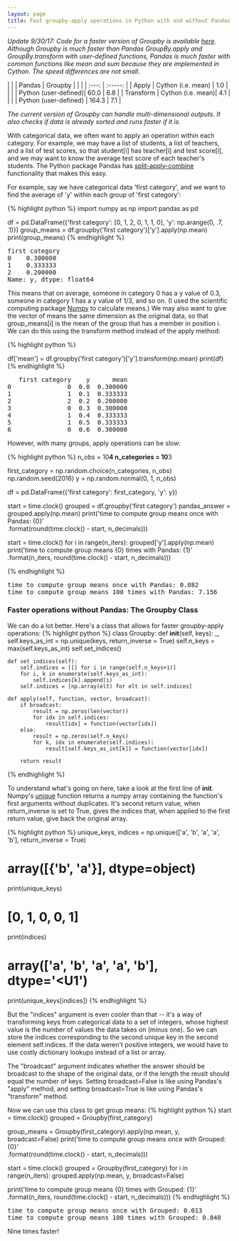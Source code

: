 ```yaml
---
layout: page
title: Fast groupby-apply operations in Python with and without Pandas
---
```


*Update 9/30/17: Code for a faster version of Groupby is available [here](https://github.com/esantorella/hdfe/blob/master/groupby.py).
Although Groupby is much faster than Pandas GroupBy.apply and GroupBy.transform with user-defined functions, 
Pandas is much faster with common functions like mean and sum because they are implemented in Cython. The speed differences are not small.*

|       |        | Pandas | Groupby |
|       |        | :---:  | :-----: |
| Apply | Cython (i.e. mean) | 1.0    |       |
|       | Python (user-defined)| 60.0   | 6.8     |
| Transform | Cython (i.e. mean)| 4.1 |     |
|           | Python (user-defined) | 164.3 | 7.1  |

*The current version of Groupby can handle multi-dimensional outputs. It also checks if data is already sorted and
runs faster if it is.*


With categorical data, we often want to apply an operation within each category. For example, we may have a list of students, a list of teachers, and a list of test scores, so that student\[i\] has teacher\[i\] and test score\[i\], and we may want to know the average test score of each teacher's students. The Python package Pandas has [split-apply-combine](http://pandas.pydata.org/pandas-docs/stable/groupby.html) functionality that makes this easy.

For example, say we have categorical data 'first category', and we want to find the average of 'y' within each group of 'first category':

{% highlight python %}
import numpy as np
import pandas as pd

df = pd.DataFrame({'first category': [0, 1, 2, 0, 1, 1, 0], 
                   'y': np.arange(0, .7, .1)})
group_means = df.groupby('first category')['y'].apply(np.mean)
print(group_means)
{% endhighlight %}

<pre>
first category
0    0.300000
1    0.333333
2    0.200000
Name: y, dtype: float64
</pre>

This means that on average, someone in category 0 has a y value of 0.3, someone in category 1 has a y value of 1/3, and so on. (I used the scientific computing package [Numpy](http://www.numpy.org/) to calculate means.) We may also want to give the vector of means the same dimension as the original data, so that group_means\[i\] is the mean of the group that has a member in position i.
We can do this using the transform method instead of the apply method:

{% highlight python %}
                    
df['mean'] = df.groupby('first category')['y'].transform(np.mean)
print(df)
{% endhighlight %}

<pre>
   first category    y      mean
0               0  0.0  0.300000
1               1  0.1  0.333333
2               2  0.2  0.200000
3               0  0.3  0.300000
4               1  0.4  0.333333
5               1  0.5  0.333333
6               0  0.6  0.300000
</pre>

However, with many groups, apply operations can be slow:

{% highlight python %}
n_obs = 10**4
n_categories = 10**3

first_category = np.random.choice(n_categories, n_obs)
np.random.seed(2016)
y = np.random.normal(0, 1, n_obs)

df = pd.DataFrame({'first category': first_category,
                   'y': y})
                     
start = time.clock()
grouped = df.groupby('first category')
pandas_answer = grouped.apply(np.mean)
print('time to compute group means once with Pandas: {0}'\
      .format(round(time.clock() - start, n_decimals)))

start = time.clock()
for i in range(n_iters):
    grouped['y'].apply(np.mean)
print('time to compute group means {0} times with Pandas: {1}'\
      .format(n_iters, round(time.clock() - start, n_decimals)))

{% endhighlight %}

<pre>
time to compute group means once with Pandas: 0.082
time to compute group means 100 times with Pandas: 7.156
</pre>

### Faster operations without Pandas: The Groupby Class

We can do a lot better. Here's a class that allows for faster groupby-apply operations:
{% highlight python %}
class Groupby:
    def __init__(self, keys):
        _, self.keys_as_int = np.unique(keys, return_inverse = True)
        self.n_keys = max(self.keys_as_int)
        self.set_indices()
        
    def set_indices(self):
        self.indices = [[] for i in range(self.n_keys+1)]
        for i, k in enumerate(self.keys_as_int):
            self.indices[k].append(i)
        self.indices = [np.array(elt) for elt in self.indices]
        
    def apply(self, function, vector, broadcast):
        if broadcast:
            result = np.zeros(len(vector))
            for idx in self.indices:
                result[idx] = function(vector[idx])
        else:
            result = np.zeros(self.n_keys)
            for k, idx in enumerate(self.indices):
                result[self.keys_as_int[k]] = function(vector[idx])

        return result
{% endhighlight %}

To understand what's going on here, take a look at the first line of __init__. Numpy's [unique](http://docs.scipy.org/doc/numpy/reference/generated/numpy.unique.html) function returns a numpy array containing the function's first arguments without duplicates. It's second return value, when return_inverse is set to True, gives the indices that, when applied to the first return value, give back the original array.

{% highlight python %}
unique_keys, indices = np.unique(['a', 'b', 'a', 'a', 'b'], return_inverse = True)
# array([{'b', 'a'}], dtype=object)
print(unique_keys) 
# [0, 1, 0, 0, 1]
print(indices) 
# array(['a', 'b', 'a', 'a', 'b'], dtype='<U1')
print(unique_keys[indices]) 
{% endhighlight %}

But the "indices" argument is even cooler than that -- it's a way of transforming keys from categorical data to a set of integers, whose highest value is the number of values the data takes on (minus one). So we can store the indices corresponding to the second unique key in the second element self.indices. If the data weren't positive integers, we would have to use costly dictionary lookups instead of a list or array. 

The "broadcast" argument indicates whether the answer should be broadcast to the
shape of the original data, or if the length the reuslt should equal the number
of keys. Setting broadcast=False is like using Pandas's "apply" method, and setting
broadcast=True is like using Pandas's "transform" method.

Now we can use this class to get group means:
{% highlight python %}
start = time.clock()
grouped = Groupby(first_category)

group_means = Groupby(first_category).apply(np.mean, y, broadcast=False)
print('time to compute group means once with Grouped: {0}'\
      .format(round(time.clock() - start, n_decimals)))

start = time.clock()
grouped = Groupby(first_category)
for i in range(n_iters):
    grouped.apply(np.mean, y, broadcast=False)
    
print('time to compute group means {0} times with Grouped: {1}'\
      .format(n_iters, round(time.clock() - start, n_decimals)))
{% endhighlight %}

<pre>
time to compute group means once with Grouped: 0.013
time to compute group means 100 times with Grouped: 0.848
</pre>

Nine times faster!
